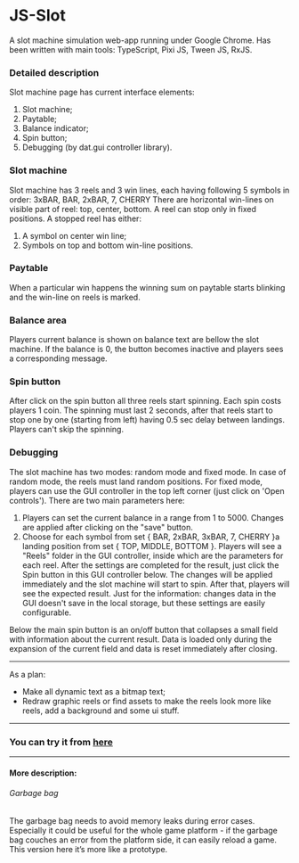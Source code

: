 # JS-Slot

A slot machine simulation web-app running under Google Chrome.
Has been written with main tools: TypeScript, Pixi JS, Tween JS, RxJS.

### Detailed description
Slot machine page has current interface elements: 
1. Slot machine;
2. Paytable;
3. Balance indicator;
4. Spin button;
5. Debugging (by dat.gui controller library).

### Slot machine
Slot machine has 3 reels and 3 win lines, each having following 5 symbols in order: 3xBAR, BAR, 2xBAR, 7, CHERRY
There are horizontal win-lines on visible part of reel: top, center, bottom.
A reel can stop only in fixed positions. A stopped reel has either:
1. A symbol on center win line;
2. Symbols on top and bottom win-line positions.

### Paytable
When a particular win happens the winning sum on paytable starts blinking and the win-line on reels is marked.

### Balance area
Players current balance is shown on balance text are bellow the slot machine. If the balance is 0, the button becomes inactive and players sees a corresponding message.  

### Spin button
After click on the spin button all three reels start spinning. Each spin costs players 1 coin. The spinning must last 2 seconds, after that reels start to stop one by one (starting from left) having 0.5 sec delay between landings. Players can't skip the spinning.

### Debugging
The slot machine has two modes: random mode and fixed mode. 
In case of random mode, the reels must land random positions.
For fixed mode, players can use the GUI controller in the top left corner (just click on 'Open controls'). 
There are two main parameters here:
1. Players can set the current balance in a range from 1 to 5000. Changes are applied after clicking on the "save" button.
2. Choose for each symbol from set { BAR, 2xBAR, 3xBAR, 7, CHERRY }a landing position from set { TOP, MIDDLE, BOTTOM }. Players will see a "Reels" folder in the GUI controller, inside which are the parameters for each reel. After the settings are completed for the result, just click the Spin button in this GUI controller below. The changes will be applied immediately and the slot machine will start to spin. After that, players will see the expected result. Just for the information: changes data in the GUI doesn't save in the local storage, but these settings are easily configurable.

Below the main spin button is an on/off button that collapses a small field with information about the current result. Data is loaded only during the expansion of the current field and data is reset immediately after closing.

***
As a plan:
- Make all dynamic text as a bitmap text;
- Redraw graphic reels or find assets to make the reels look more like reels, add a background and some ui stuff.

***
### You can try it from [here](https://hedfan.github.io/JS_Slot/) 

***
#### More description:

###### Garbage bag
The garbage bag needs to avoid memory leaks during error cases. Especially it could be useful for the whole game platform - if the garbage bag couches an error from the platform side, it can easily reload a game.
This version here it’s more like a prototype.

